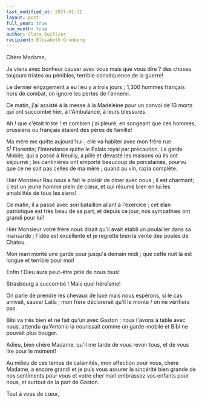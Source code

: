 ```yaml
---
last_modified_at: 2021-01-31
layout: post
full_year: true
num_month: true
author: Clara Guillier
recipient: Elisabeth Grünberg
---
```


Chère Madame,

Je viens avec bonheur causer avec vous mais que vous dire ? des choses toujours
tristes ou pénibles, terrible conséquence de la guerre!

Le dernier engagement a eu lieu y a trois jours ; 1,300 hommes français hors de
combat, on ignore les pertes de l'ennemi.

Ce matin, j'ai assisté à la messe à la Madeleine pour un convoi de 13 morts qui
ont succombé hier, à l'Ambulance, à leurs blessures.

Ah ! que c'était triste ! et combien j'ai pleuré, en songeant que ces hommes,
prussiens ou français étaient des pères de famille!

Ma mère me quitte aujourd'hui ; elle va habiter avec mon frère rue S<sup>t</sup> Florentin;
l'Intendance quitte le Palais royal par précaution. La garde Mobile, qui
a passé à Neuilly, a pillé et dévasté les maisons où ils ont séjourné ; les
cantinières ont emporté beaucoup de porcelaines, pourvu que ce ne soit pas
celles de ma mère ; quand au vin, razia complète.

Hier Monsieur Rau nous a fait le plaisir de diner avec nous ; il est charmant;
c'est un jeune homme plein de cœur, et qui résume bien en lui les amabilités de
tous les siens!

Ce matin, il a passé avec son bataillon allant à l'exercice ; cet élan
patriotique est très beau de sa part, et depuis ce jour, nos sympathies ont
grandi pour lui!

Hier Monsieur votre frère nous disait qu'il avait établi un poulailler dans sa
mansarde ; l'idée est excellente et je regrette bien la vente des poules de
Chatou.

Mon mari monte une garde pour jusqu'à demain midi ; que cette nuit là est longue
et terrible pour moi!

Enfin ! Dieu aura peut-être pitié de nous tous!

Strasbourg a succombé ! Mais quel héroïsme!

On parle de prendre les chevaux de luxe mais nous espérons, si le cas arrivait,
sauver Latis ; mon frère déclarerait qu'il le monte / on ne vérifiera pas.

Bibi va très bien et ne fait qu'un avec Gaston ; nous l'avons à table avec nous,
attendu qu'Antonio la nourissait comme un garde-mobile et Bibi ne pouvait plus
bouger.

Adieu, bien chère Madame, qu'il me tarde de vous revoir tous, et de vous lire
pour le moment!

Au milieu de ces temps de calamités, mon affection pour vous, chère Madame,
a encore grandi et je puis vous assurer la sincérité bien grande de nos
sentiments pour vous et votre cher mari embrassez vos enfants pour nous, et
surtout de la part de Gaston.

Tout à vous de cœur,
